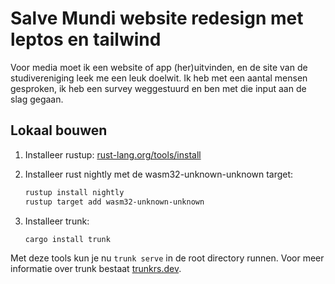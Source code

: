 # Salve Mundi website redesign met leptos en tailwind

Voor media moet ik een website of app (her)uitvinden, en de site van de studivereniging leek me een
leuk doelwit. Ik heb met een aantal mensen gesproken, ik heb een survey weggestuurd en ben met die
input aan de slag gegaan.

## Lokaal bouwen

1. Installeer rustup:
    [rust-lang.org/tools/install](https://www.rust-lang.org/tools/install)

2. Installeer rust nightly met de wasm32-unknown-unknown target:

    ```sh
    rustup install nightly
    rustup target add wasm32-unknown-unknown
    ```

3. Installeer trunk:

    ```sh
    cargo install trunk
    ```

Met deze tools kun je nu `trunk serve` in de root directory runnen. Voor meer informatie over trunk
bestaat [trunkrs.dev](https://trunkrs.dev/).
